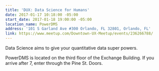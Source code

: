 ```yaml
---
title: 'DUX: Data Science for Humans'
date: 2017-01-17 10:18:00 -05:00
start_date: 2017-01-18 19:00:00 -05:00
location_name: PowerDMS
address: '101 S Garland Ave #300 Orlando, FL 32801, Orlando, FL'
link: https://www.meetup.com/Downtown-UX-Meetup/events/236266788/
---
```


Data Science aims to give your quantitative data super powers. 

PowerDMS is located on the third floor of the Exchange Building. If you arrive after 7, enter through the Pine St. Doors.